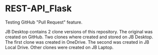# REST-API_Flask

Testing GitHub "Pull Request" feature.

JB Desktop contains 2 clone versions of this repository. 
The original was created on GitHub. Two clones where created and stored on JB Desktop.
The first clone was created in OneDrive. The second was created in JB Local Drive. Other clones 
were created on JB Laptop.